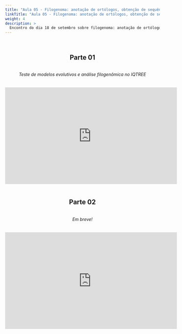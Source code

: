 ```yaml
---
title: "Aula 05 - Filogenoma: anotação de ortólogos, obtenção de sequências, alinhamento e correção automatizada, obtenção de árvores"
linkTitle: "Aula 05 - Filogenoma: anotação de ortólogos, obtenção de sequências, alinhamento e correção automatizada, obtenção de árvores"
weight: 4
description: >
  Encontro do dia 18 de setembro sobre filogenoma: anotação de ortólogos, obtenção de sequências, alinhamento e correção automatizada, obtenção de árvores
---
```


<br>
<div align="center">
<h2>Parte 01</h2>
<br>
<i>Teste de modelos evolutivos e análise filogenômica no IQTREE</i>
<br><br><br>
<iframe width="560" height="315" src="https://www.youtube.com/embed/7qSndgng3_s" frameborder="0" allow="accelerometer; autoplay; clipboard-write; encrypted-media; gyroscope; picture-in-picture" allowfullscreen></iframe>
<br><br>

<h2>Parte 02</h2>
<br>
<i>Em breve!</i>
<br><br><br>
<iframe width="560" height="315" src="https://www.youtube.com/embed/" frameborder="0" allow="accelerometer; autoplay; clipboard-write; encrypted-media; gyroscope; picture-in-picture" allowfullscreen></iframe>
<br><br>

<br><br>
</div>